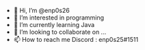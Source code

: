 - 👋 Hi, I’m @enp0s26
- 👀 I’m interested in programming
- 🌱 I’m currently learning Java
- 💞️ I’m looking to collaborate on ...
- 📫 How to reach me Discord : enp0s25#1511

<!---
enp0s26/enp0s26 is a ✨ special ✨ repository because its `README.md` (this file) appears on your GitHub profile.
You can click the Preview link to take a look at your changes.
--->
